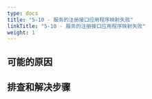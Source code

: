 ```yaml
---
type: docs
title: "5-10 - 服务的注册接口应用程序映射失败"
linkTitle: "5-10 - 服务的注册接口应用程序映射失败"
weight: 1
---
```


## 可能的原因



## 排查和解决步骤


<p style="margin-top: 3rem;"> </p>